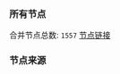 ### 所有节点
合并节点总数: `1557`
[节点链接](https://raw.githubusercontent.com/rzhy1/11/master/sub/sub_merge_base64.txt)

### 节点来源